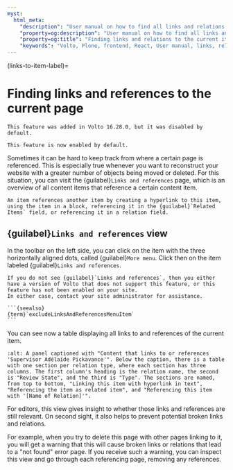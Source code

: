 ```yaml
---
myst:
  html_meta:
    "description": "User manual on how to find all links and relations to the current item."
    "property=og:description": "User manual on how to find all links and relations to the current item."
    "property=og:title": "Finding links and relations to the current item."
    "keywords": "Volto, Plone, frontend, React, User manual, links, relations, references, related content"
---
```


(links-to-item-label)=

# Finding links and references to the current page

```{versionadded} Volto 16.28.0
This feature was added in Volto 16.28.0, but it was disabled by default.
```

```{versionchanged} Volto 17.0.0-alpha.19
This feature is now enabled by default.
```

Sometimes it can be hard to keep track from where a certain page is referenced.
This is especially true whenever you want to reconstruct your website with a greater number of objects being moved or deleted.
For this situation, you can visit the {guilabel}`Links and references` page, which is an overview of all content items that reference a certain content item.

```{note}
An item references another item by creating a hyperlink to this item, using the item in a block, referencing it in the {guilabel}`Related Items` field, or referencing it in a relation field.
```

## {guilabel}`Links and references` view

In the toolbar on the left side, you can click on the item with the three horizontally aligned dots, called {guilabel}`More menu`.
Click then on the item labeled {guilabel}`Links and references`.

````{note}
If you do not see {guilabel}`Links and references`, then you either have a version of Volto that does not support this feature, or this feature has not been enabled on your site.
In either case, contact your site administrator for assistance.

```{seealso}
{term}`excludeLinksAndReferencesMenuItem`
```
````

You can see now a table displaying all links to and references of the current item.

```{image} ../_static/user-manual/manage/link-to-items.png
:alt: A panel captioned with "Content that links to or references 'Supervisor Adélaïde Pickavance'". Below the caption, there is a table with one section per relation type, where each section has three columns. The first column's heading is the relation name, the second is "Review State", and the third is "Type". The sections are named, from top to bottom, "Linking this item with hyperlink in text", "Referencing the item as related item", and "Referencing this item with '[Name of Relation]'".
```

For editors, this view gives insight to whether those links and references are still relevant.
On second sight, it also helps to prevent potential broken links and relations.

For example, when you try to delete this page with other pages linking to it, you will get a warning that this will cause broken links or relations that lead to a "not found" error page.
If you receive such a warning, you can inspect this view and go through each referencing page, removing any references.
